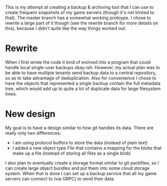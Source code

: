 This is my attempt at creating a backup & archiving tool that I can use to create frequent snapshots of my game servers (though it's not limited to that).
The master branch has a somewhat working protoype. I chose to rewrite a large part of it though (see the rewrite branch for more details on this),
because I didn't quite like the way things worked out.

# Rewrite
When I first wrote the code it kind of evolved into a program that could handle local single-user backups okay-ish. However, my actual plan was to be able to have
multiple tenants send backup data to a central repository, so as to take advantage of deduplication. Also for convenience I chose to have the objects that represented
a single backup contain the full metadata tree, which would add up to quite a lot of duplicate data for large filesystem trees.

# New design
My goal is to have a design similar to how git handles its data. There are really only two differences:
* I am using protocol buffers to store the data (instead of plain text)
* I added a new object type _File_ that contains a mapping for the blobs that make up a file (instead of storing all files as a single blob)

I also plan to eventually create a storage format similar to git packfiles, so I can create large object bundles and put them into some cloud storage system.
When that is done I can set up a backup service that all my game servers can connect to (via GRPC) to send their data.
